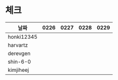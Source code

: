 # 체크

| 날짜         |0226|0227|0228|0229|
|------------|---|---|---|---|
| honki12345 |||||
| harvartz   |||||
| derevgen   |||||
| shin-6-0   |||||
| kimjiheej |||||
